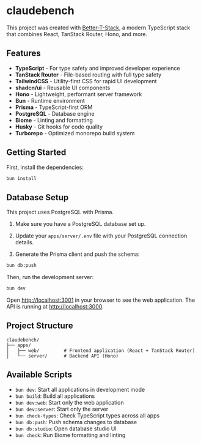 # claudebench

This project was created with [Better-T-Stack](https://github.com/AmanVarshney01/create-better-t-stack), a modern TypeScript stack that combines React, TanStack Router, Hono, and more.

## Features

- **TypeScript** - For type safety and improved developer experience
- **TanStack Router** - File-based routing with full type safety
- **TailwindCSS** - Utility-first CSS for rapid UI development
- **shadcn/ui** - Reusable UI components
- **Hono** - Lightweight, performant server framework
- **Bun** - Runtime environment
- **Prisma** - TypeScript-first ORM
- **PostgreSQL** - Database engine
- **Biome** - Linting and formatting
- **Husky** - Git hooks for code quality
- **Turborepo** - Optimized monorepo build system

## Getting Started

First, install the dependencies:

```bash
bun install
```
## Database Setup

This project uses PostgreSQL with Prisma.

1. Make sure you have a PostgreSQL database set up.
2. Update your `apps/server/.env` file with your PostgreSQL connection details.

3. Generate the Prisma client and push the schema:
```bash
bun db:push
```


Then, run the development server:

```bash
bun dev
```

Open [http://localhost:3001](http://localhost:3001) in your browser to see the web application.
The API is running at [http://localhost:3000](http://localhost:3000).





## Project Structure

```
claudebench/
├── apps/
│   ├── web/         # Frontend application (React + TanStack Router)
│   └── server/      # Backend API (Hono)
```

## Available Scripts

- `bun dev`: Start all applications in development mode
- `bun build`: Build all applications
- `bun dev:web`: Start only the web application
- `bun dev:server`: Start only the server
- `bun check-types`: Check TypeScript types across all apps
- `bun db:push`: Push schema changes to database
- `bun db:studio`: Open database studio UI
- `bun check`: Run Biome formatting and linting
